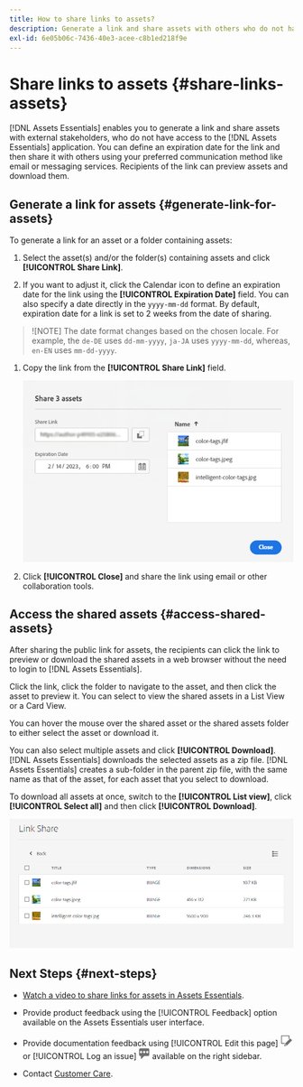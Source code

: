 ```yaml
---
title: How to share links to assets?
description: Generate a link and share assets with others who do not have access to the [!DNL Assets Essentials] application.
exl-id: 6e05b06c-7436-40e3-acee-c8b1ed218f9e
---
```

# Share links to assets {#share-links-assets}

[!DNL Assets Essentials] enables you to generate a link and share assets with external stakeholders, who do not have access to the [!DNL Assets Essentials] application. You can define an expiration date for the link and then share it with others using your preferred communication method like email or messaging services. Recipients of the link can preview assets and download them.

## Generate a link for assets {#generate-link-for-assets}

To generate a link for an asset or a folder containing assets:

1. Select the asset(s) and/or the folder(s) containing assets and click **[!UICONTROL Share Link]**.

1. If you want to adjust it, click the Calendar icon to define an expiration date for the link using the **[!UICONTROL Expiration Date]** field. You can also specify a date directly in the `yyyy-mm-dd` format. By default, expiration date for a link is set to 2 weeks from the date of sharing.

> ![NOTE]
> The date format changes based on the chosen locale.
> For example, the `de-DE` uses `dd-mm-yyyy`, `ja-JA` uses `yyyy-mm-dd`, whereas, `en-EN` uses `mm-dd-yyyy`.
>

1. Copy the link from the **[!UICONTROL Share Link]** field. 

   ![Option to crop and straighten](assets/share-asset-link.png)

1. Click **[!UICONTROL Close]** and share the link using email or other collaboration tools.

## Access the shared assets {#access-shared-assets}

After sharing the public link for assets, the recipients can click the link to preview or download the shared assets in a web browser without the need to login to [!DNL Assets Essentials].

Click the link, click the folder to navigate to the asset, and then click the asset to preview it. You can select to view the shared assets in a List View or a Card View.

You can hover the mouse over the shared asset or the shared assets folder to either select the asset or download it.

You can also select multiple assets and click **[!UICONTROL Download]**. [!DNL Assets Essentials] downloads the selected assets as a zip file. [!DNL Assets Essentials] creates a sub-folder in the parent zip file, with the same name as that of the asset, for each asset that you select to download.

To download all assets at once, switch to the **[!UICONTROL List view]**, click **[!UICONTROL Select all]** and then click **[!UICONTROL Download]**.

![Preview shared assets](assets/preview-shared-assets.png)

## Next Steps {#next-steps}

* [Watch a video to share links for assets in Assets Essentials](https://experienceleague.adobe.com/docs/experience-manager-learn/assets-essentials/basics/link-sharing.html).

* Provide product feedback using the [!UICONTROL Feedback] option available on the Assets Essentials user interface.

* Provide documentation feedback using [!UICONTROL Edit this page] ![edit the page](assets/do-not-localize/edit-page.png) or [!UICONTROL Log an issue] ![create a GitHub issue](assets/do-not-localize/github-issue.png) available on the right sidebar.

* Contact [Customer Care](https://experienceleague.adobe.com/?support-solution=General#support).
